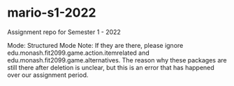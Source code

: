 # mario-s1-2022

Assignment repo for Semester 1 - 2022

Mode: Structured Mode
Note: If they are there, please ignore edu.monash.fit2099.game.action.itemrelated and edu.monash.fit2099.game.alternatives. The reason why these packages
are still there after deletion is unclear, but this is an error that has happened over our assignment period.
